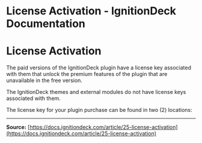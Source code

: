 # License Activation - IgnitionDeck Documentation

# License Activation

[](javascript:window.print())
The paid versions of the IgnitionDeck plugin have a license key associated with them that unlock the premium features of the plugin that are unavailable in the free version.

The IgnitionDeck themes and external modules do not have license keys associated with them.

The license key for your plugin purchase can be found in two (2) locations:



---
**Source:** [https://docs.ignitiondeck.com/article/25-license-activation](https://docs.ignitiondeck.com/article/25-license-activation)
